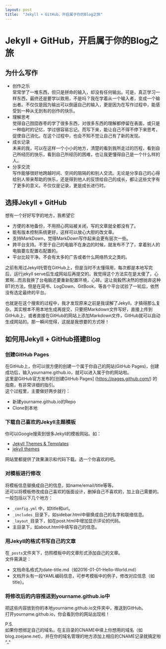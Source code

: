 ```yaml
---
layout: post
title:  "Jekyll + GitHub，开启属于你的Blog之旅"
---
```

# Jekyll + GitHub，开启属于你的Blog之旅
## 为什么写作
  
 
- 创作之乐  
	常常学了一堆东西，但只是拼命的输入，却没有任何输出。可是，真正学习一样东西，最终还是要学以致用，不是吗？我在学着从一个输入者，变成一个输出者。不仅仅是因为输出可以倒逼自己的输入，更是因为在写作过程中，能感受到一种从无到有的创作的快乐。
- 理解思考  
	觉得自己囫囵吞枣的学了很多东西，对很多东西的理解都停留在表面，或只是一种临时的记忆，学过很容易忘记。而写下来，能让自己不得不停下来思考，促使自己消化。在这个过程中，也会不知不觉让自己有了新的发现。 
- 成长记录  
	未来的我，可以在这样一个小小的地方，清楚的看到我所走过的历程，看到自己所经历的快乐，看到自己所经历的困难，也让我更懂得自己是一个什么样的人。
- 分享交流  
	写作能够很好地跨越时间、空间的阻隔的和别人交流。无论是分享自己的心得给别人带来帮助的快乐，还是得到他人的反馈给自己的成长，都让这些文字有了更多的意义。不仅仅是记录，更是成长进行时。

## 选择Jekyll + GitHub
想有一个好好写字的地方，我希望它

- 方便的本地备份，不用担心网站被关闭，写的文章就全都没有了。
- 能有版本控制系统更好，这样可以放心大胆的改文章。
- 支持MarkDown，觉得MarkDown写作起来会更有层次一些。
- 跨平台支持。不至于自己的电脑不在身边的时候，就发布不了了，拿着别人的电脑要左配置右配置的。
- 平台比较干净。不会有太多的广告或者什么网络热文之类的。

之前有用过Jekyll托管在GitHub上，但是当时不太懂得用，每次都是本地写完后，运行jekyll serve后生成网站后再提交的。我觉得这个方法实在是太傻了，心累啊…而且我换了台电脑还要重新配置环境，心碎。这让我毅然决然的想抛弃这种BT的方法，但是在简书、LogDown、GitBook，等各个平台试验了一轮后，依然没有选定最终的平台。

也就是在这个搜索的过程中，我才发现原来之前是我误解了Jekyll，才搞得那么复杂。其实根本不用本地生成再提交，只要把Markdown文件写好，直接上传到GitHub上，或者直接在GitHub的网站上添加Markdown文件，GitHub就可以自动生成网站的。那一瞬间觉得，这就是我想要的方式呀！

## 如何用Jekyll + GitHub搭建Blog
### 创建GitHub Pages
在GitHub上，你可以很方便的创建一个属于你自己的网站(GitHub Pages)，创建成功后，输入yourname.github.io，就可以进入属于你的网站啦。  
这里是GitHub官方发布的[创建GitHub Pages] (https://pages.github.com/) 的指南，有非常详细的指引。    
这个过程里，主要做好两步就行：

- 新建yourname.github.io的Repo
- Clone到本地

### 下载自己喜欢的Jekyll主题模板
你可以Google搜索到很多Jekyll的模板网站。如：

- [Jekyll Themes & Templates](http://jekyllthemes.io/)
-  [jekyll themes](http://jekyllthemes.org/)

网站里都提供了效果演示和代码下载。选一个你喜欢的吧。

### 对模板进行修改
将模板信息替换成自己的信息，如name/email/title等等。  
还可以将模板修改成自己喜欢的版面设计，删掉自己不喜欢的，加上自己需要的。  
一般包括以下几个地方：

- ```_config.yml``` 中，如title和url。
- ```_includes_```目录下，如sidebar.html中替换成自己的名字和联络信息。
- ```_layout_```目录下，如在post.html中增加显示评论的代码。
- 主目录下，如about.html中填写自己的信息。

### 用Jekyll的格式书写自己的文章
在```_posts```文件夹下，仿照模板中的文章形式添加自己的文章。  
文件需满足：

- 文档命名格式为date-title.md（如2016-01-01-Hello-World.md）
- 文档开头有一段YAML编码信息，可参考模板中的例子，修改对应信息（如title）。

### 将修改后的内容推送到yourname.github.io中
把这些内容放到你的本地yourname.github.io文件夹中，推送到GitHub。  
打开yourname.github.io，你会看到你的网站出现啦！  

P.S.   
如果你想绑定自己的域名，在主目录的CNAME中填上你想用的域名（如blog.zoejane.net)，并在你的域名管理的地方添加上相应的CNAME记录就搞定啦 ^_^
